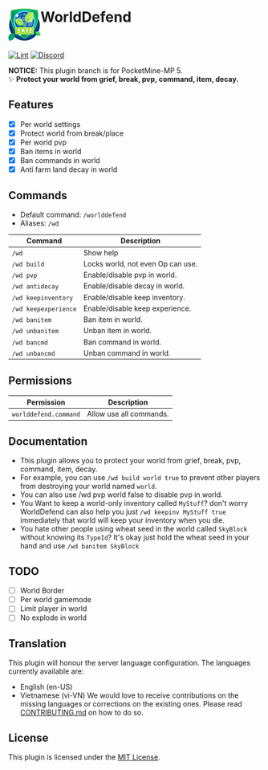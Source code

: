 <h1>WorldDefend<img src="icon.png" height="64" width="64" align="left"></h1><br/>

[![Lint](https://poggit.pmmp.io/ci.shield/Taylor-pm-pl/WorldDefend/WorldDefend)](https://poggit.pmmp.io/ci/Taylor-pm-pl/WorldDefend/WorldDefend)
[![Discord](https://img.shields.io/discord/1100650029573738508.svg?label=&logo=discord&logoColor=ffffff&color=7389D8&labelColor=6A7EC2)](https://discord.gg/yAhsgskaGy)

**NOTICE:** This plugin branch is for PocketMine-MP 5. <br/>
✨ **Protect your world from grief, break, pvp, command, item, decay.**

## Features
- [x] Per world settings
- [x] Protect world from break/place
- [x] Per world pvp
- [x] Ban items in world
- [x] Ban commands in world
- [x] Anti farm land decay in world

## Commands
- Default command: `/worlddefend`
- Aliases: `/wd`

| Command          | Description                       |
|------------------|-----------------------------------|
| `/wd`            | Show help                         |
| `/wd build`      | Locks world, not even Op can use. |
| `/wd pvp`        | Enable/disable pvp in world.      |
| `/wd antidecay`  | Enable/disable decay in world.    |
| `/wd keepinventory` | Enable/disable keep inventory.    |
| `/wd keepexperience`       | Enable/disable keep experience.   |
| `/wd banitem`    | Ban item in world.                |
| `/wd unbanitem`  | Unban item in world.              |
| `/wd bancmd`     | Ban command in world.             |
| `/wd unbancmd`   | Unban command in world.           |

## Permissions
| Permission       | Description                       |
|------------------|-----------------------------------|
| `worlddefend.command` | Allow use all commands.       |

## Documentation
- This plugin allows you to protect your world from grief, break, pvp, command, item, decay.
- For example, you can use `/wd build world true` to prevent other players from destroying your world named `world`.
- You can also use /wd pvp world false to disable pvp in world.
- You Want to keep a world-only inventory called `MyStuff`? don't worry WorldDefend can also help you just `/wd keepinv MyStuff true` immediately that world will keep your inventory when you die.
- You hate other people using wheat seed in the world called `SkyBlock` without knowing its `TypeId`? It's okay just hold the wheat seed in your hand and use `/wd banitem SkyBlock`

## TODO
- [ ] World Border
- [ ] Per world gamemode
- [ ] Limit player in world
- [ ] No explode in world

## Translation
This plugin will honour the server language configuration. The languages currently available are:
- English (en-US)
- Vietnamese (vi-VN)
We would love to receive contributions on the missing languages or corrections on the existing ones. Please read [CONTRIBUTING.md](CONTRIBUTING.md) on how to do so.

## License
This plugin is licensed under the [MIT License](LICENSE).